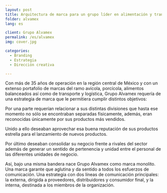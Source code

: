 ```yaml
---
layout: post
title: Arquitectura de marca para un grupo líder en alimentación y transporte
folder: alvamex
lang: es

client: Grupo Alvamex
permalink: /es/alvamex
img: cover.jpg

categories:
  - Branding
  - Estrategia
  - Dirección creativa

---
```


Con más de 35 años de operación en la región central de México y con un extenso portafolio de marcas del ramo avícola, porcícola, alimentos balanceados así como de transporte y logística, Grupo Alvamex requería de una estrategia de marca que le permitiera cumplir distintos objetivos:

Por una parte requerían relacionar a sus distintas divisiones que hasta ese momento no sólo se encontraban separadas físicamente, además, eran reconocidas únicamente por sus productos más vendidos.

Unido a ello deseaban aprovechar esa buena reputación de sus productos estrella para el lanzamiento de nuevos productos.

Por último deseaban consolidar su negocio frente a rivales del sector además de generar un sentido de pertenencia y unidad entre el personal de las diferentes unidades de negocio.

Así, bajo una misma bandera nace Grupo Alvamex como marca monolito. Una marca garante que aglutina y da sentido a todos los esfuerzos de comunicación. Una estrategia con dos líneas de comunicación principales: la externa, dirigida a proveedores, distribuidores y consumidor final, y la interna, destinada a los miembros de la organización.
